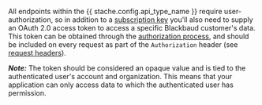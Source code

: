 All endpoints within the {{ stache.config.api_type_name }} require user-authorization, so in addition to a <a href="#subscription" class="smooth-scroll">subscription key</a> you'll also need to supply an OAuth 2.0 access token to access a specific Blackbaud customer's data.  This token can be obtained through the <a href="{{ stache.config.guide_web_api_authorization }}" target="_blank">authorization process</a>, and should be included on every request as part of the `Authorization` header (see <a href="#request-headers" class="smooth-scroll">request headers</a>).

<p><bb-alert bb-alert-type="info"><strong><em>Note:</em></strong> The token should be considered an opaque value and is tied to the authenticated user's account and organization. This means that your application can only access data to which the authenticated user has permission.</bb-alert></p>